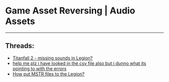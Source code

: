 # Game Asset Reversing | Audio Assets
---
## Threads:
<ul>
<li><a href="{ '/wiki/threads/3607.html' | relative_url }">Titanfall 2 - missing sounds in Legion?</a></li>
<li><a href="{ '/wiki/threads/3442.html' | relative_url }">help me plz i have looked in the csv file also but i dunno what its pointing to with the errors</a></li>
<li><a href="{ '/wiki/threads/2982.html' | relative_url }">How put MSTR files to the Legion?</a></li>
</ul>
